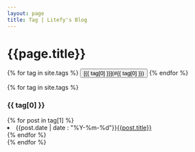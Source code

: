 ```yaml
---
layout: page
title: Tag | Litefy's Blog
---
```

{{page.title}}
=
{% for tag in site.tags %} <button class="btn">[{{ tag[0] }}](#{{ tag[0] }})</button> {% endfor %}

{% for tag in site.tags %}
<div class="well">
<h3 id="{{tag[0]}}">{{ tag[0] }}</h3>
{% for post in tag[1] %}
<li>{{post.date | date : "%Y-%m-%d"}}<a href="{{site.baseurl}}{{post.url}}">{{post.title}}</a></li>
{% endfor %}
</div>
{% endfor %}
